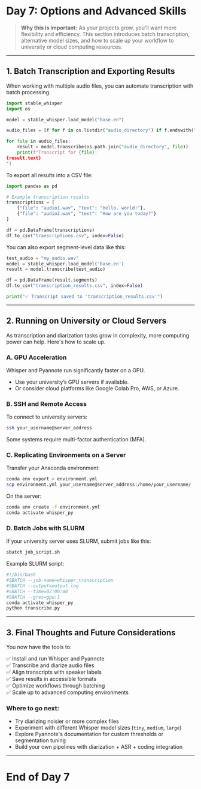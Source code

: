 # **Day 7: Options and Advanced Skills**

> **Why this is important:** As your projects grow, you'll want more flexibility and efficiency. This section introduces batch transcription, alternative model sizes, and how to scale up your workflow to university or cloud computing resources.

---

## **1. Batch Transcription and Exporting Results**

When working with multiple audio files, you can automate transcription with batch processing.

```python
import stable_whisper
import os

model = stable_whisper.load_model("base.en")

audio_files = [f for f in os.listdir("audio_directory") if f.endswith(".wav")]

for file in audio_files:
    result = model.transcribe(os.path.join("audio_directory", file))
    print(f"Transcript for {file}:
{result.text}
")
```

To export all results into a CSV file:

```python
import pandas as pd

# Example transcription results
transcriptions = [
    {"file": "audio1.wav", "text": "Hello, world!"},
    {"file": "audio2.wav", "text": "How are you today?"}
]

df = pd.DataFrame(transcriptions)
df.to_csv("transcriptions.csv", index=False)
```

You can also export segment-level data like this:

```python
test_audio = "my_audio.wav"
model = stable_whisper.load_model('base.en')
result = model.transcribe(test_audio)

df = pd.DataFrame(result.segments)
df.to_csv("transcription_results.csv", index=False)

print("✅ Transcript saved to 'transcription_results.csv'")
```
---

## **2. Running on University or Cloud Servers**

As transcription and diarization tasks grow in complexity, more computing power can help. Here's how to scale up.

### **A. GPU Acceleration**

Whisper and Pyannote run significantly faster on a GPU.

- Use your university’s GPU servers if available.
- Or consider cloud platforms like Google Colab Pro, AWS, or Azure.

### **B. SSH and Remote Access**

To connect to university servers:

```sh
ssh your_username@server_address
```

Some systems require multi-factor authentication (MFA).

### **C. Replicating Environments on a Server**

Transfer your Anaconda environment:

```sh
conda env export > environment.yml
scp environment.yml your_username@server_address:/home/your_username/
```

On the server:

```sh
conda env create -f environment.yml
conda activate whisper_py
```

### **D. Batch Jobs with SLURM**

If your university server uses SLURM, submit jobs like this:

```sh
sbatch job_script.sh
```

Example SLURM script:

```bash
#!/bin/bash
#SBATCH --job-name=whisper_transcription
#SBATCH --output=output.log
#SBATCH --time=02:00:00
#SBATCH --gres=gpu:1
conda activate whisper_py
python transcribe.py
```
---

## **3. Final Thoughts and Future Considerations**

You now have the tools to:

✅ Install and run Whisper and Pyannote  
✅ Transcribe and diarize audio files  
✅ Align transcripts with speaker labels  
✅ Save results in accessible formats  
✅ Optimize workflows through batching  
✅ Scale up to advanced computing environments  

### **Where to go next:**
- Try diarizing noisier or more complex files
- Experiment with different Whisper model sizes (`tiny`, `medium`, `large`)
- Explore Pyannote's documentation for custom thresholds or segmentation tuning
- Build your own pipelines with diarization + ASR + coding integration

---

# **End of Day 7**